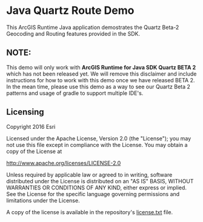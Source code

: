 Java Quartz Route Demo
=======================
This ArcGIS Runtime Java application demostrates the Quartz Beta-2 Geocoding and Routing features provided in the SDK.  

## NOTE:  
This demo will only work with **ArcGIS Runtime for Java SDK Quartz BETA 2** which has not been released yet.  We will remove this disclaimer and include instructions for how to work with this demo once we have released BETA 2.  In the mean time, please use this demo as a way to see our Quartz Beta 2 patterns and usage of gradle to support multiple IDE's.

## Licensing
Copyright 2016 Esri

Licensed under the Apache License, Version 2.0 (the "License"); you may not use this file except in compliance with the License. You may obtain a copy of the License at

http://www.apache.org/licenses/LICENSE-2.0

Unless required by applicable law or agreed to in writing, software distributed under the License is distributed on an "AS IS" BASIS, WITHOUT WARRANTIES OR CONDITIONS OF ANY KIND, either express or implied. See the License for the specific language governing permissions and limitations under the License.

A copy of the license is available in the repository's [license.txt](https://github.com/Esri/arcgis-runtime-demos-android/blob/master/license.txt) file.
